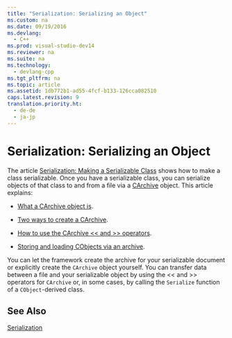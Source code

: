 ```yaml
---
title: "Serialization: Serializing an Object"
ms.custom: na
ms.date: 09/19/2016
ms.devlang: 
  - C++
ms.prod: visual-studio-dev14
ms.reviewer: na
ms.suite: na
ms.technology: 
  - devlang-cpp
ms.tgt_pltfrm: na
ms.topic: article
ms.assetid: 1db772b1-ad55-4fcf-b133-126cca082510
caps.latest.revision: 9
translation.priority.ht: 
  - de-de
  - ja-jp
---
```

# Serialization: Serializing an Object
The article [Serialization: Making a Serializable Class](../vs140/Serialization--Making-a-Serializable-Class.md) shows how to make a class serializable. Once you have a serializable class, you can serialize objects of that class to and from a file via a [CArchive](../vs140/CArchive-Class.md) object. This article explains:  
  
-   [What a CArchive object is](../vs140/What-Is-a-CArchive-Object.md).  
  
-   [Two ways to create a CArchive](../vs140/Two-Ways-to-Create-a-CArchive-Object.md).  
  
-   [How to use the CArchive << and >> operators](../vs140/Using-the-CArchive----and----Operators.md).  
  
-   [Storing and loading CObjects via an archive](../vs140/Storing-and-Loading-CObjects-via-an-Archive.md).  
  
 You can let the framework create the archive for your serializable document or explicitly create the `CArchive` object yourself. You can transfer data between a file and your serializable object by using the << and >> operators for `CArchive` or, in some cases, by calling the `Serialize` function of a `CObject`-derived class.  
  
## See Also  
 [Serialization](../vs140/Serialization-in-MFC.md)